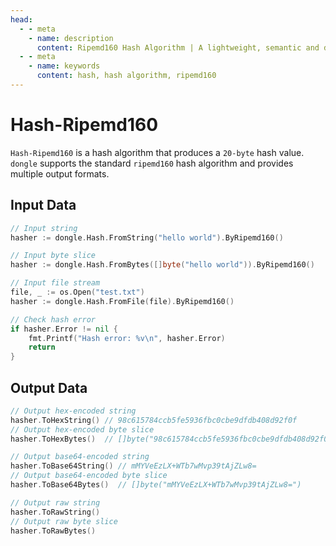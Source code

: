 ```yaml
---
head:
  - - meta
    - name: description
      content: Ripemd160 Hash Algorithm | A lightweight, semantic and developer-friendly golang encoding & crypto library
  - - meta
    - name: keywords
      content: hash, hash algorithm, ripemd160
---
```


# Hash-Ripemd160

`Hash-Ripemd160` is a hash algorithm that produces a `20-byte` hash value. `dongle` supports the standard `ripemd160` hash algorithm and provides multiple output formats.

## Input Data

```go
// Input string
hasher := dongle.Hash.FromString("hello world").ByRipemd160()

// Input byte slice
hasher := dongle.Hash.FromBytes([]byte("hello world")).ByRipemd160()

// Input file stream
file, _ := os.Open("test.txt")
hasher := dongle.Hash.FromFile(file).ByRipemd160()

// Check hash error
if hasher.Error != nil {
	fmt.Printf("Hash error: %v\n", hasher.Error)
	return
}
```

## Output Data

```go
// Output hex-encoded string
hasher.ToHexString() // 98c615784ccb5fe5936fbc0cbe9dfdb408d92f0f
// Output hex-encoded byte slice
hasher.ToHexBytes()  // []byte("98c615784ccb5fe5936fbc0cbe9dfdb408d92f0f")

// Output base64-encoded string
hasher.ToBase64String() // mMYVeEzLX+WTb7wMvp39tAjZLw8=
// Output base64-encoded byte slice
hasher.ToBase64Bytes()  // []byte("mMYVeEzLX+WTb7wMvp39tAjZLw8=")

// Output raw string
hasher.ToRawString()
// Output raw byte slice
hasher.ToRawBytes()
```
